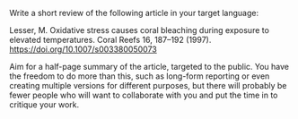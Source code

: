 Write a short review of the following article in your target language:

Lesser, M. Oxidative stress causes coral bleaching during exposure to elevated temperatures. Coral Reefs 16, 187–192 (1997). https://doi.org/10.1007/s003380050073

Aim for a half-page summary of the article, targeted to the public. You have the freedom to do more than this, such as long-form reporting or even creating multiple versions for different purposes, but there will probably be fewer people who will want to collaborate with you and put the time in to critique your work.
